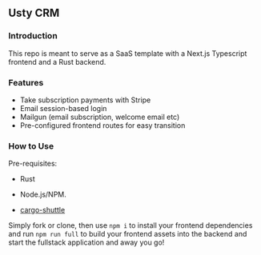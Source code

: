 ## Usty CRM 
### Introduction
This repo is meant to serve as a SaaS template with a Next.js Typescript frontend and a Rust backend.

### Features
- Take subscription payments with Stripe
- Email session-based login
- Mailgun (email subscription, welcome email etc)
- Pre-configured frontend routes for easy transition

### How to Use
Pre-requisites: 

* Rust

* Node.js/NPM.

* [cargo-shuttle](https://www.shuttle.rs)

Simply fork or clone, then use `npm i` to install your frontend dependencies and run `npm run full` to build your frontend assets into the backend and start the fullstack application and away you go!